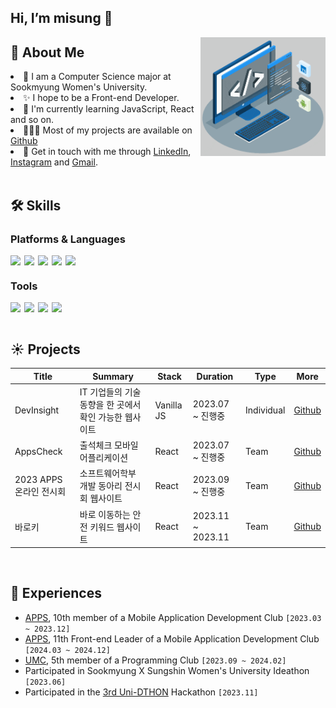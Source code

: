 ## Hi, I’m misung 👋

<img align="right" alt="GIF" src="img/techstack.gif" width="200px"/>

## 🧐 About Me

<li>🌱 I am a Computer Science major at Sookmyung Women's University.</li>
<li>✨ I hope to be a Front-end Developer.</li>
<li>🔭 I'm currently learning JavaScript, React and so on.</li>
<li>👩🏻‍💻 Most of my projects are available on <a href="https://github.com/misung-dev">Github</a></li>

<li>💬 Get in touch with me through <a href="https://www.linkedin.com/in/misungdev/">LinkedIn</a>, <a href="https://www.instagram.com/ryumnii/">Instagram</a> and <a href="mailto: misung.dev@gmail.com">Gmail</a>.</li>
   
<br/>

## 🛠 Skills

### Platforms & Languages

<div style="display: flex; gap: 6px;">
    <img src="https://img.shields.io/badge/python-3776AB?style=for-the-badge&logo=python&logoColor=white">
    <img src="https://img.shields.io/badge/html5-E34F26?style=for-the-badge&logo=html5&logoColor=white">
    <img src="https://img.shields.io/badge/css-1572B6?style=for-the-badge&logo=css3&logoColor=white">
    <img src="https://img.shields.io/badge/javascript-F7DF1E?style=for-the-badge&logo=javascript&logoColor=black">
    <img src="https://img.shields.io/badge/react-61DAFB?style=for-the-badge&logo=react&logoColor=black">
</div>

### Tools

<div style="display: flex; gap: 6px;">
    <img src="https://img.shields.io/badge/git-F05032?style=for-the-badge&logo=git&logoColor=white">
   <img src="https://img.shields.io/badge/discord-5865F2?style=for-the-badge&logo=discord&logoColor=white">
    <img src="https://img.shields.io/badge/slack-4A154B?style=for-the-badge&logo=slack&logoColor=white">
   <img src="https://img.shields.io/badge/figma-F24E1E?style=for-the-badge&logo=figma&logoColor=white">
</div>

<br/>

## ☀️ Projects

| Title                   | Summary                                                | Stack      | Duration          | Type       | More                                                                     |
| ----------------------- | ------------------------------------------------------ | ---------- | ----------------- | ---------- | ------------------------------------------------------------------------ |
| DevInsight              | IT 기업들의 기술 동향을 한 곳에서 확인 가능한 웹사이트 | Vanilla JS | 2023.07 ~ 진행중  | Individual | [Github](https://github.com/APPS-sookmyung/2023-DevInsight)              |
| AppsCheck               | 출석체크 모바일 어플리케이션                           | React      | 2023.07 ~ 진행중  | Team       | [Github](https://github.com/APPS-sookmyung/2023-AppsCheck)               |
| 2023 APPS 온라인 전시회 | 소프트웨어학부 개발 동아리 전시회 웹사이트             | React      | 2023.09 ~ 진행중  | Team       | [Github](https://github.com/APPS-sookmyung/2023-APPS-Exhibition-Webpage) |
| 바로키                  | 바로 이동하는 안전 키워드 웹사이트                     | React      | 2023.11 ~ 2023.11 | Team       | [Github](https://github.com/UniD3-Hackathon-Team4)                       |

<br>

## 💫 Experiences

- <a href="https://github.com/APPS-sookmyung">APPS</a>, 10th member of a Mobile Application Development Club `[2023.03 ~ 2023.12]`
- <a href="https://github.com/APPS-sookmyung">APPS</a>, 11th Front-end Leader of a Mobile Application Development Club `[2024.03 ~ 2024.12]`
- <a href="https://github.com/UMC-SMWU">UMC</a>, 5th member of a Programming Club `[2023.09 ~ 2024.02]`
- Participated in Sookmyung X Sungshin Women's University Ideathon `[2023.06]`
- Participated in the <a href="https://www.instagram.com/2023_unid_official/">3rd Uni-DTHON</a> Hackathon `[2023.11]`
